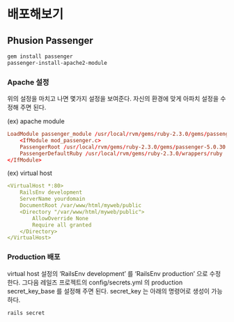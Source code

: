# 배포해보기



## Phusion Passenger

```bash
gem install passenger
passenger-install-apache2-module
```



### Apache 설정

위의 설정을 마치고 나면 몇가지 설정을 보여준다. 자신의 환경에 맞게 아파치 설정을 수정해 주면 된다. 

(ex) apache module

```conf
LoadModule passenger_module /usr/local/rvm/gems/ruby-2.3.0/gems/passenger-5.0.30/buildout/apache2/mod_passenger.so
    <IfModule mod_passenger.c>
    PassengerRoot /usr/local/rvm/gems/ruby-2.3.0/gems/passenger-5.0.30
    PassengerDefaultRuby /usr/local/rvm/gems/ruby-2.3.0/wrappers/ruby
</IfModule>
```

(ex) virtual host

```yml
<VirtualHost *:80>
    RailsEnv development
    ServerName yourdomain
    DocumentRoot /var/www/html/myweb/public
    <Directory "/var/www/html/myweb/public">
        AllowOverride None
        Require all granted
    </Directory>
</VirtualHost>
```

### Production 배포

virtual host 설정의 ‘RailsEnv development’ 를 ‘RailsEnv production’ 으로 수정 한다. 
그다음 레일즈 프로젝트의 config/secrets.yml 의 production secret_key_base 를 설정해 주면 된다. 
secret_key 는 아래의 명령어로 생성이 가능하다. 

```
rails secret
```